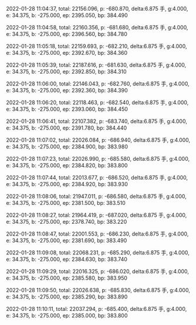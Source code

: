 2022-01-28 11:04:37, total: 22156.096, p: -680.870, delta:6.875 手, g:4.000, e: 34.375, b: -275.000, ep: 2395.050, bp: 384.490

2022-01-28 11:04:58, total: 22160.356, p: -681.680, delta:6.875 手, g:4.000, e: 34.375, b: -275.000, ep: 2396.560, bp: 384.780

2022-01-28 11:05:18, total: 22159.693, p: -682.210, delta:6.875 手, g:4.000, e: 34.375, b: -275.000, ep: 2392.670, bp: 384.360

2022-01-28 11:05:39, total: 22187.616, p: -681.630, delta:6.875 手, g:4.000, e: 34.375, b: -275.000, ep: 2392.850, bp: 384.310

2022-01-28 11:06:00, total: 22146.043, p: -682.760, delta:6.875 手, g:4.000, e: 34.375, b: -275.000, ep: 2392.360, bp: 384.390

2022-01-28 11:06:20, total: 22118.463, p: -682.540, delta:6.875 手, g:4.000, e: 34.375, b: -275.000, ep: 2393.060, bp: 384.450

2022-01-28 11:06:41, total: 22107.382, p: -683.740, delta:6.875 手, g:4.000, e: 34.375, b: -275.000, ep: 2391.780, bp: 384.440

2022-01-28 11:07:02, total: 22026.084, p: -686.940, delta:6.875 手, g:4.000, e: 34.375, b: -275.000, ep: 2384.900, bp: 383.980

2022-01-28 11:07:23, total: 22026.990, p: -685.580, delta:6.875 手, g:4.000, e: 34.375, b: -275.000, ep: 2384.820, bp: 383.800

2022-01-28 11:07:44, total: 22013.677, p: -686.520, delta:6.875 手, g:4.000, e: 34.375, b: -275.000, ep: 2384.920, bp: 383.930

2022-01-28 11:08:06, total: 21947.011, p: -686.580, delta:6.875 手, g:4.000, e: 34.375, b: -275.000, ep: 2381.500, bp: 383.510

2022-01-28 11:08:27, total: 21964.419, p: -687.020, delta:6.875 手, g:4.000, e: 34.375, b: -275.000, ep: 2378.740, bp: 383.220

2022-01-28 11:08:47, total: 22001.553, p: -686.230, delta:6.875 手, g:4.000, e: 34.375, b: -275.000, ep: 2381.690, bp: 383.490

2022-01-28 11:09:08, total: 22068.231, p: -685.290, delta:6.875 手, g:4.000, e: 34.375, b: -275.000, ep: 2384.630, bp: 383.740

2022-01-28 11:09:29, total: 22016.325, p: -686.020, delta:6.875 手, g:4.000, e: 34.375, b: -275.000, ep: 2385.580, bp: 383.950

2022-01-28 11:09:50, total: 22026.638, p: -685.830, delta:6.875 手, g:4.000, e: 34.375, b: -275.000, ep: 2385.290, bp: 383.890

2022-01-28 11:10:11, total: 22037.294, p: -685.400, delta:6.875 手, g:4.000, e: 34.375, b: -275.000, ep: 2385.000, bp: 383.800